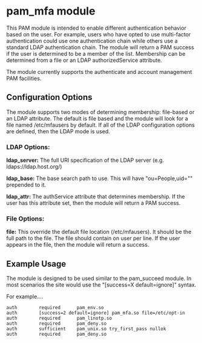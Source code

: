 # pam_mfa module

This PAM module is intended to enable different authentication behavior
based on the user.  For example, users who have opted to use multi-factor
authentication could use one authentication chain while others use a standard
LDAP authentication chain.  The module will return a PAM success if the user
is determined to be a member of the list.  Membership can be determined from
a file or an LDAP authorizedService attribute.

The module currently supports the authenticate and account management PAM
facilities.

## Configuration Options

The module supports two modes of determining membership: file-based or an
LDAP attribute.  The default is file based and the module will look for a file
named /etc/mfausers by default.  If all of the LDAP configuration options are
defined, then the LDAP mode is used.

### LDAP Options:
**ldap_server:**  The full URI specification of the LDAP server (e.g.
ldaps://ldap.host.org/)

**ldap_base:** The base search path to use.  This will have "ou=People,uid=<user>""
prepended to it.

**ldap_attr:** The authService attribute that determines membership.  If the user
has this attribute set, then the module will return a PAM success.


### File Options:
**file:** This override the default file location (/etc/mfausers).  It should be the
full path to the file.  The file should contain on user per line.  If the user
appears in the file, then the module will return a success.


## Example Usage
The module is designed to be used similar to the pam_succeed module.  In most
scenarios the site would use the "[success=X default=ignore]" syntax.

For example....

```
auth        required      pam_env.so
auth        [success=2 default=ignore] pam_mfa.so file=/etc/opt-in
auth        required      pam_linotp.so
auth        required      pam_deny.so
auth        sufficient    pam_unix.so try_first_pass nullok
auth        required      pam_deny.so
```
